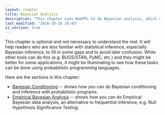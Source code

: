 ```yaml
---
layout: chapter
title: Bayesian Analysis
description: "This chapter uses WebPPL to do Bayesian analysis, which could be useful background to readers who are less familiar with Bayesian methods. This chapter also shows the versatility of probabilistic programming."
last_modified: "2016-10-26 16:43"
is_section: true
---
```


This chapter is optional and not necessary to understand the rest. It will help readers who are less familiar with statistical inference, especially Bayesian inference, to fill in some gaps and to avoid later confusion. While other tools can do this (e.g. BUGS/STAN, PyMC, etc.) and they might be better for some applications, it might be illuminating to see how these tasks can be done using probabilistic programming languages.


Here are the sections in this chapter:

- [Bayesian Conditioning](3a-bayesian_conditioning.html) -- shows how you can do Bayesian conditioning and inference with probabilistic programs.  
- [Empirical Bayesian Analysis](3b-empirical_bayesian_analysis.html) -- shows how you can do Empirical Bayesian data analysis, an alternative to frequentist inference, e.g. Null Hypothesis Significance Testing.
